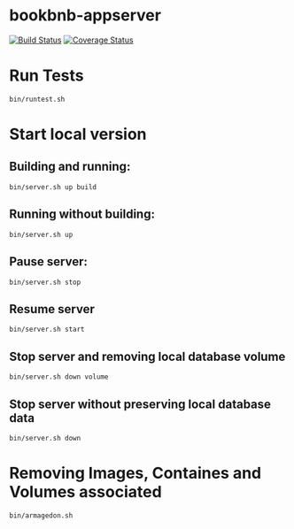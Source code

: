 # bookbnb-appserver

[![Build Status](https://travis-ci.com/bookbnb-G7/bookbnb-appserver.svg?branch=master)](https://travis-ci.com/bookbnb-G7/bookbnb-appserver)
[![Coverage Status](https://coveralls.io/repos/github/bookbnb-G7/bookbnb-appserver/badge.svg?branch=master)](https://coveralls.io/github/bookbnb-G7/bookbnb-appserver?branch=master)

# Run Tests
`bin/runtest.sh`

# Start local version

## Building and running:
`bin/server.sh up build`

## Running without building:
`bin/server.sh up`

## Pause server:
`bin/server.sh stop`

## Resume server
`bin/server.sh start`

## Stop server and removing local database volume
`bin/server.sh down volume`

## Stop server without preserving local database data
`bin/server.sh down`

# Removing Images, Containes and Volumes associated
`bin/armagedon.sh`

